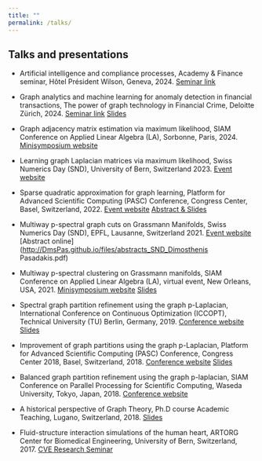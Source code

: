 ```yaml
---
title: ""
permalink: /talks/
---
```


## Talks and presentations

* Artificial intelligence and compliance processes, Academy & Finance seminar, Hôtel Président Wilson, Geneva, 2024. [Seminar link](https://www.academyfinance.ch/artificial-intelligence-and-compliance-processes/)

* Graph analytics and machine learning for anomaly detection in financial transactions, The power of graph technology in Financial Crime, Deloitte Zürich, 2024. [Seminar link](https://mkto.deloitte.com/FY25-Q2-FA-EV-Graphaton-24-Zurich-CH_Registration-page-Social.html) [Slides](http://DmsPas.github.io/files/Graphaton_Deloitte.key)

* Graph adjacency matrix estimation via maximum likelihood, SIAM Conference on Applied Linear Algebra (LA), Sorbonne, Paris, 2024. [Minisymposium website](https://meetings.siam.org/sess/dsp_programsess.cfm?SESSIONCODE=78748)

* Learning graph Laplacian matrices via maximum likelihood, Swiss Numerics Day (SND), University of Bern, Switzerland 2023. [Event website](https://mathsites.unibe.ch/snd2023/SND2023Program.pdf)

* Sparse quadratic approximation for graph learning, Platform for Advanced Scientific Computing (PASC) Conference, Congress Center, Basel, Switzerland, 2022. [Event website](https://pasc22.pasc-conference.org/program/schedule/index.html%3Fpost_type=page&p=11&sess=sess156.html) [Abstract & Slides](https://pasc22.pasc-conference.org/program/schedule/index.html%3Fpost_type=page&p=10&id=msa130&sess=sess156.html)

* Multiway p-spectral graph cuts  on Grassmann Manifolds, Swiss Numerics Day (SND), EPFL, Lausanne, Switzerland 2021. [Event website](https://snd2021.epfl.ch/program.html) [Abstract online](http://DmsPas.github.io/files/abstracts_SND_Dimosthenis Pasadakis.pdf)

* Multiway p-spectral clustering on Grassmann manifolds, SIAM Conference on Applied Linear Algebra (LA), virtual event, New Orleans, USA, 2021. [Minisymposium website](https://meetings.siam.org/sess/dsp_programsess.cfm?SESSIONCODE=70852) [Slides](http://DmsPas.github.io/files/SIAM_LA21.pdf)

* Spectral graph partition refinement using the graph p-Laplacian, International Conference on Continuous Optimization (ICCOPT), Technical University (TU) Berlin, Germany, 2019. [Conference website](https://iccopt2019.berlin/) [Slides](http://DmsPas.github.io/files/ICCOPT19.key)

* Improvement of graph partitions using the graph p-Laplacian, Platform for Advanced Scientific Computing (PASC) Conference, Congress Center 2018, Basel, Switzerland, 2018. [Conference website](https://pasc18.pasc-conference.org/program/index.html) [Slides](http://DmsPas.github.io/files/pLap_slides_PASC18.pdf)

* Balanced graph partition refinement using the graph p-laplacian, SIAM Conference on Parallel Processing for Scientific Computing, Waseda University, Tokyo, Japan, 2018. [Conference website](https://archive.siam.org/meetings/pp18/)

* A historical perspective of Graph Theory, Ph.D course Academic Teaching, Lugano, Switzerland, 2018. [Slides](http://DmsPas.github.io/files/Graph_History_black_DP.pdf)

* Fluid-structure interaction simulations of the human heart, ARTORG Center for Biomedical Engineering, University of Bern, Switzerland, 2017. [CVE Research Seminar](https://www.artorg.unibe.ch/research/cve/cve_research_seminar/index_eng.html)
